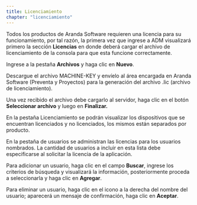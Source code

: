 ```yaml
---
title: Licenciamiento
chapter: "licenciamiento"
---
```


Todos los productos de Aranda Software requieren una licencia para su funcionamiento, por tal razón, la primera vez que ingrese a ADM visualizará primero la sección **Licencias** en donde deberá cargar el archivo de licenciamiento de la consola para que esta funcione correctamente.

Ingrese a la pestaña **Archivos** y haga clic en **Nuevo**.

Descargue el archivo MACHINE-KEY y envíelo al área encargada en Aranda Software (Preventa y Proyectos) para la generación del archivo .lic (archivo de licenciamiento).

Una vez recibido el archivo debe cargarlo al servidor, haga clic en el botón **Seleccionar archivo** y luego en **Finalizar.**

En la pestaña Licenciamiento se podrán visualizar los dispositivos que se encuentran licenciados y no licenciados, los mismos están separados por producto.

En la pestaña de usuarios se administran las licencias para los usuarios nombrados. La cantidad de usuarios a incluir en esta lista debe especificarse al solicitar la licencia de la aplicación.

Para adicionar un usuario, haga clic en el campo **Buscar**, ingrese los criterios de búsqueda y visualizará la información, posteriormente proceda a seleccionarla y haga clic en **Agregar**.

Para eliminar un usuario, haga clic en el icono a la derecha del nombre del usuario; aparecerá un mensaje de confirmación, haga clic en **Aceptar**.
